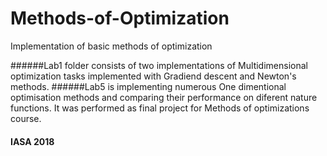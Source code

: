 # Methods-of-Optimization
Implementation of basic methods of optimization

######Lab1 folder consists of two implementations of Multidimensional optimization tasks implemented with Gradiend descent and Newton's methods.
######Lab5 is implementing numerous One dimentional optimisation methods and comparing their performance on diferent nature functions. It was performed as final project for Methods of optimizations course.

#### IASA 2018
